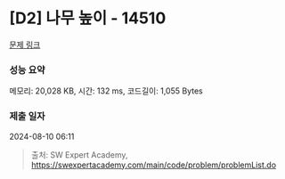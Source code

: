 # [D2] 나무 높이 - 14510 

[문제 링크](https://swexpertacademy.com/main/code/problem/problemDetail.do?contestProbId=AYFofW8qpXYDFAR4) 

### 성능 요약

메모리: 20,028 KB, 시간: 132 ms, 코드길이: 1,055 Bytes

### 제출 일자

2024-08-10 06:11



> 출처: SW Expert Academy, https://swexpertacademy.com/main/code/problem/problemList.do